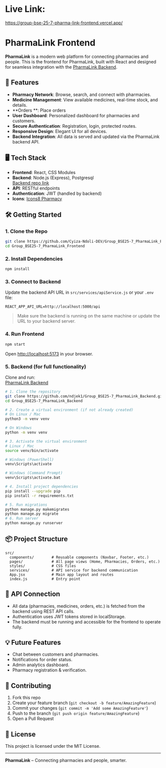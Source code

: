 # Live Link: 
https://group-bse-25-7-pharma-link-frontend.vercel.app/

# PharmaLink Frontend

**PharmaLink** is a modern web platform for connecting pharmacies and people. This is the frontend for PharmaLink, built with React and designed for seamless integration with the [PharmaLink Backend](https://github.com/ndjek1/Group_BSE25-7_PharmaLink_Backend).

## 🚀 Features

- **Pharmacy Network**: Browse, search, and connect with pharmacies.
- **Medicine Management**: View available medicines, real-time stock, and details.
- **Orders **: Place orders
- **User Dashboard**: Personalized dashboard for pharmacies and customers.
- **Secure Authentication**: Registration, login, protected routes.
- **Responsive Design**: Elegant UI for all devices.
- **Backend Integration**: All data is served and updated via the PharmaLink backend API.

## 🖥️ Tech Stack

- **Frontend**: React, CSS Modules
- **Backend**: Node.js (Express), Postgresql  
  [Backend repo link](https://github.com/ndjek1/Group_BSE25-7_PharmaLink_Backend)
- **API**: RESTful endpoints
- **Authentication**: JWT (handled by backend)
- **Icons**: [Icons8 Pharmacy](https://icons8.com/icons/set/pharmacy)

## 🛠️ Getting Started

### 1. Clone the Repo

```bash
git clone https://github.com/Cyiza-Ndoli-DEV/Group_BSE25-7_PharmaLink_Frontend.git
cd Group_BSE25-7_PharmaLink_Frontend
```

### 2. Install Dependencies

```bash
npm install
```

### 3. Connect to Backend

Update the backend API URL in `src/services/apiService.js` or your `.env` file:

```env
REACT_APP_API_URL=http://localhost:5000/api
```
> Make sure the backend is running on the same machine or update the URL to your backend server.

### 4. Run Frontend

```bash
npm start
```

Open [http://localhost:5173](http://localhost:5173) in your browser.

### 5. Backend (for full functionality)

Clone and run:  
[PharmaLink Backend](https://github.com/ndjek1/Group_BSE25-7_PharmaLink_Backend)

```bash
# 1. Clone the repository
git clone https://github.com/ndjek1/Group_BSE25-7_PharmaLink_Backend.git
cd Group_BSE25-7_PharmaLink_Backend

# 2. Create a virtual environment (if not already created)
# On Linux / Mac
python3 -m venv venv

# On Windows
python -m venv venv

# 3. Activate the virtual environment
# Linux / Mac
source venv/bin/activate

# Windows (PowerShell)
venv\Scripts\activate

# Windows (Command Prompt)
venv\Scripts\activate.bat

# 4. Install project dependencies
pip install --upgrade pip
pip install -r requirements.txt

# 5. Run migrations
python manage.py makemigrates
python manage.py migrate
# 6. Run server
python manage.py runserver

```

## 📦 Project Structure

```
src/
  components/        # Reusable components (Navbar, Footer, etc.)
  pages/             # All page views (Home, Pharmacies, Orders, etc.)
  styles/            # CSS files
  services/          # API service for backend communication
  App.jsx            # Main app layout and routes
  index.js           # Entry point
```

## 🔗 API Connection

- All data (pharmacies, medicines, orders, etc.) is fetched from the backend using REST API calls.
- Authentication uses JWT tokens stored in localStorage.
- The backend must be running and accessible for the frontend to operate fully.

## 💡 Future Features

- Chat between customers and pharmacies.
- Notifications for order status.
- Admin analytics dashboard.
- Pharmacy registration & verification.

## 🤝 Contributing

1. Fork this repo
2. Create your feature branch (`git checkout -b feature/AmazingFeature`)
3. Commit your changes (`git commit -m 'Add some AmazingFeature'`)
4. Push to the branch (`git push origin feature/AmazingFeature`)
5. Open a Pull Request

## 📝 License

This project is licensed under the MIT License.

---

**PharmaLink** – Connecting pharmacies and people, smarter.
